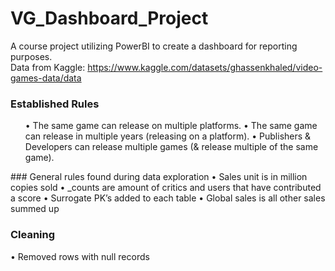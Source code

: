 # VG_Dashboard_Project
A course project utilizing PowerBI to create a dashboard for reporting purposes.
<br> Data from Kaggle: 
https://www.kaggle.com/datasets/ghassenkhaled/video-games-data/data
<br>

### Established Rules
<ul>
•	The same game can release on multiple platforms. 
•	The same game can release in multiple years (releasing on a platform).
•	Publishers & Developers can release multiple games (& release multiple of the same game).
</ul>
### General rules found during data exploration
•	Sales unit is in million copies sold
•	_counts are amount of critics and users that have contributed a score
•	Surrogate PK’s added to each table
•	Global sales is all other sales summed up 

### Cleaning
•	 Removed rows with null records





